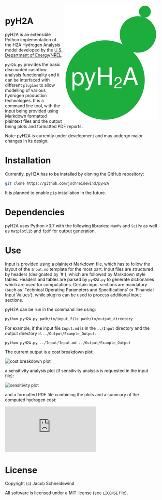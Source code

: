 <img align="right" src="./Lookup_Tables/pyH2A.svg"/>

# pyH2A

pyH2A is an extensible Python implementation of the H2A Hydrogen Analysis model developed by the [U.S. Department of Energy](https://www.hydrogen.energy.gov/h2a_analysis.html)/[NREL](https://www.nrel.gov/hydrogen/h2a-production-models.html).

`pyH2A.py` provides the basic discounted cashflow analysis functionality and it can be interfaced with different `plugins` to allow modelling of various hydrogen production technologies. It is a command line tool, with the input being provided using Markdown formatted plaintext files and the output being plots and formatted PDF reports.

Note: pyH2A is currently under development and may undergo major changes in its design.

# Installation

Currently, pyH2A has to be installed by cloning the GitHub repository:

```bash
git clone https://github.com/jschneidewind/pyH2A
```

It is planned to enable `pip` installation in the future.

# Dependencies

pyH2A uses Python >3.7 with the following libraries: `NumPy` and `SciPy` as well as `Matplotlib` and `fpdf` for output generation.

# Use

Input is provided using a plaintext Markdown file, which has to follow the layout of the `Input.md` template for the most part. Input files are structured by headers (designated by '#'), which are followed by Markdown style tables. Headers and tables are parsed by `pyH2A.py` to generate dictionaries which are used for computations. Certain input sections are mandatory (such as 'Technical Operating Parameters and Specifications' or 'Financial Input Values'), while plugins can be used to process additional input sections.

pyH2A can be run in the command line using:

```bash
python pyH2A.py path/to/input_file path/to/output_directory
```

For example, if the input file `Input.md` is in the `../Input` directory and the output directory is `../Output/Example_Output`:

```bash
python pyH2A.py ../Input/Input.md ../Output/Example_Output
```

The current output is a cost breakdown plot:

![cost breakdown plot](https://github.com/jschneidewind/pyH2A/blob/master/Output/Future_PEC_Type_2/cost_breakdown.png "Cost breakdown plot")

a sensitivity analysis plot (if sensitivity analysis is requested in the input file):

![sensitivity plot](https://github.com/jschneidewind/pyH2A/blob/master/Output/Future_PEC_Type_2/sensitivity_box_plot.png "Sensitivity plot")

and a formatted PDF file combining the plots and a summary of the computed hydrogen cost:

![PDF report](https://github.com/jschneidewind/pyH2A/blob/master/Output/Future_PEC_Type_2/Future_PEC_Type_2.pdf "PDF report")

# License

Copyright (c) Jacob Schneidewind

All software is licensed under a MIT license (see `LICENSE` file).